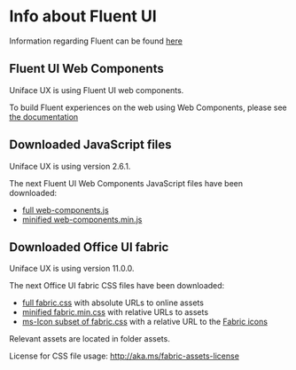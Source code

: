 # Info about Fluent UI

Information regarding Fluent can be found [here](https://developer.microsoft.com/en-us/fluentui#/)

## Fluent UI Web Components

Uniface UX is using Fluent UI web components.

To build Fluent experiences on the web using Web Components, please see [the documentation](https://learn.microsoft.com/en-us/fluent-ui/web-components/)

## Downloaded JavaScript files

Uniface UX is using version 2.6.1.

The next Fluent UI Web Components JavaScript files have been downloaded:
- [full web-components.js](https://unpkg.com/@fluentui/web-components@2.6.1/dist/web-components.js)
- [minified web-components.min.js](https://unpkg.com/@fluentui/web-components@2.6.1/dist/web-components.min.js)

## Downloaded Office UI fabric

Uniface UX is using version 11.0.0.

The next Office UI fabric CSS files have been downloaded:
- [full fabric.css](https://static2.sharepointonline.com/files/fabric/office-ui-fabric-core/11.0.0/css/fabric.css) with absolute URLs to online assets
- [minified fabric.min.css](https://static2.sharepointonline.com/files/fabric/office-ui-fabric-core/11.0.0/css/fabric.min.css) with relative URLs to assets
- [ms-Icon subset of fabric.css](css/fabric-ms-icon.css) with a relative URL to the [Fabric icons](assets/icons/fabricmdl2icons-3.54.woff)

Relevant assets are located in folder assets.

License for CSS file usage: http://aka.ms/fabric-assets-license
